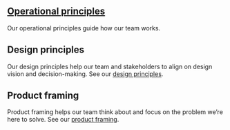 ## [Operational principles](operational-principles.md)
Our operational principles guide how our team works. 

## Design principles
Our design principles help our team and stakeholders to align on design vision and decision-making. See our [design principles](https://news.alpha.ca.gov/alpha-ca-gov-design-principles/).

## Product framing
Product framing helps our team think about and focus on the problem we’re here to solve. See our [product framing](https://news.alpha.ca.gov/alpha-ca-gov-product-framing/).

